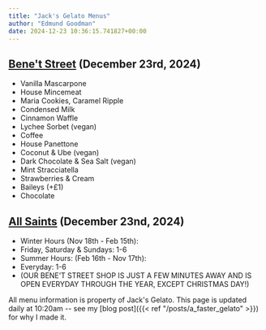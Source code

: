 ```yaml
---
title: "Jack's Gelato Menus"
author: "Edmund Goodman"
date: 2024-12-23 10:36:15.741827+00:00
---
```


## [Bene't Street](https://www.jacksgelato.com/bene-t-street-menu) (December 23rd, 2024)

- Vanilla Mascarpone
- House Mincemeat
- Maria Cookies, Caramel Ripple
- Condensed Milk
- Cinnamon Waffle
- Lychee Sorbet (vegan)
- Coffee
- House Panettone
- Coconut & Ube (vegan)
- Dark Chocolate & Sea Salt (vegan)
- Mint Stracciatella
- Strawberries & Cream
- Baileys (+£1)
- Chocolate


## [All Saints](https://www.jacksgelato.com/all-saints-menu) (December 23nd, 2024)

- Winter Hours (Nov 18th - Feb 15th):
- Friday, Saturday & Sundays: 1-6
- Summer Hours: (Feb 16th - Nov 17th):
- Everyday: 1-6
- (OUR BENE’T STREET SHOP IS JUST A FEW MINUTES AWAY AND IS OPEN EVERYDAY THROUGH THE YEAR, EXCEPT CHRISTMAS DAY!)

All menu information is property of Jack's Gelato. This page is
updated daily at 10:20am -- see my
[blog post]({{< ref "/posts/a_faster_gelato" >}}) for why I made it.
